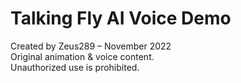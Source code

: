 # Talking Fly AI Voice Demo

Created by Zeus289 – November 2022  
Original animation & voice content.  
Unauthorized use is prohibited.
